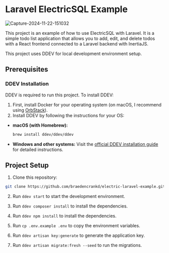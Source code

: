 # Laravel ElectricSQL Example

![Capture-2024-11-22-151032](https://github.com/user-attachments/assets/91f94c4a-aaf5-42d1-971d-af2b51fac477)

This project is an example of how to use ElectricSQL with Laravel. It is a simple todo list application that allows you to add, edit, and delete todos with a React frontend connected to a Laravel backend with InertiaJS.

This project uses DDEV for local development environment setup.

## Prerequisites

### DDEV Installation

DDEV is required to run this project. To install DDEV:

1. First, install Docker for your operating system (on macOS, I recommend using [OrbStack](https://docs.orbstack.dev/)).
2. Install DDEV by following the instructions for your OS:

-   **macOS (with Homebrew):**
    ```bash
    brew install ddev/ddev/ddev
    ```
-   **Windows and other systems:**
    Visit the [official DDEV installation guide](https://ddev.readthedocs.io/en/stable/users/install/) for detailed instructions.

## Project Setup

1. Clone this repository:

```bash
git clone https://github.com/braedencrankd/electric-laravel-example.git
```

2. Run `ddev start` to start the development environment.

3. Run `ddev composer install` to install the dependencies.

4. Run `ddev npm install` to install the dependencies.

5. Run `cp .env.example .env` to copy the environment variables.

6. Run `ddev artisan key:generate` to generate the application key.

7. Run `ddev artisan migrate:fresh --seed` to run the migrations.
